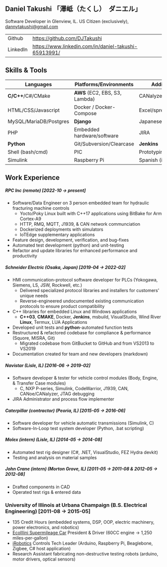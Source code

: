 <link rel="stylesheet" type="text/css" href="takushiResumeStyles.css">

## Daniel Takushi  「澤岻（たくし）　ダニエル」
Software Developer in Glenview, IL.  US Citizen (exclusively), dannytakushi@gmail.com

<table>
      <tr><td>Github</td><td><a href="https://github.com/DJTakushi">https://github.com/DJTakushi</a></td></tr>
      <tr><td>LinkedIn</td><td><a href="https://www.linkedin.com/in/daniel-takushi-65913991/">https://www.linkedin.com/in/daniel-takushi-65913991/</a></td></tr>
</table>

## Skills & Tools
| Languages              | Platforms/Environments        | Additional Tools          |
| ---------------------- | ----------------------------- | ------------------------- |
| __C/C++__/C#/CMake     |__AWS__ (EC2, EBS, S3, Lambda) | CANalyzer/CANoe/CaNape    |
| HTML/CSS/Javascript    |Docker / Docker-Compose        | Excel/spreadsheets        |
| MySQL/MariaDB/Postgres |__Django__                     | Japanese (intermediate)   |
| PHP                    |Embedded hardware/software     | JIRA                      |
| __Python__             |Git/Subversion/Clearcase       | __Jenkins__               |
| Shell (bash/cmd)       |PIC                            | Prototyping and soldering |
| Simulink               |Raspberry Pi                   | Spanish (intermediate)    |

## Work Experience
##### RPC Inc (remote) [2022-10 &rarr; present]
- Software/Data Engineer on 3 person embedded team for hydraulic fracturing machine controls
  - Yocto/Poky Linux built with C++17 applications using BitBake for Arm Cortex-A9
  - HTTP, RMQ, MQTT, J1939, & CAN network communciation
  - Dockerized deployments with simulators
  - IoTEdge supplementary applications
- Feature design, development, verification, and bug-fixes
- Automated test development (python) and unit-testing
- Refactor and update libraries for enhanced performance and productivity

##### Schneider Electric (Osaka, Japan) [2019-04 &rarr; 2022-02]
- HMI communication-protocol software developer for PLCs (Yokogawa, Siemens, LS, JSW, Rockwell, etc.)
  - Delivered specialized protocol libraries and installers for customers' unique needs
  - Reverse-engineered undocumented existing communication protocols to ensure product compatibility
- C++ libraries for embedded Linux and Windows applications
  - __C++03__, __CMAKE__, Docker, __Jenkins__, msbuild, VisualStudio, Wind River __Linux__, Termux, LUA Applications
- Developed unit tests and __python__-automated function tests
- Restructured & refactored codebase for compliance & performance (Squore, MISRA, Git)
  - Migrated codebase from GitBucket to GitHub and from VS2013 to VS2019
- Documentation created for team and new developers (markdown)

##### Navistar (Lisle, IL) [2016-06 &rarr; 2019-02]
- Software developer & tester for vehicle control modules (Body, Engine, & Transfer Case modules)
  - C, NXP P-series, Simulink, CodeWarrior, J1939, CAN, CANoe/CANalyzer, JTAG debugging
- JIRA Administrator and process flow implementer

##### Caterpillar (_contractor_) (Peoria, IL) [2015-05 &rarr; 2016-06]
- Software developer for vehicle automatic transmissions (Simulink, C)
- Software-In-Loop test system developer (Python, .bat scripting)

##### Molex (_intern_) (Lisle, IL) [2014-05 &rarr; 2014-08]
- Automated test rig designer (C#, .NET, VisualStudio, FEZ Hydra devkit)
- Testing and analysis on material samples

##### John Crane (_intern_) (Morton Grove, IL)  [2011-05 &rarr; 2011-08 & 2012-05 &rarr; 2012-08]
- Drafted components in CAD
- Operated test rigs & entered data

### University of Illinois at Urbana Champaign (B.S. Electrical Engineering) [2011-08 &rarr; 2015-05]
- 135 Credit Hours (embedded systems, DSP, OOP, electric machinery, power electronics, and robotics)
- [EcoIllini Supermileage Car](https://ecoillini.illinois.edu/) President & Driver (60CC engine &rarr; 1,250 miles-per-gallon)
- [iRobotics](https://irobotics.illinois.edu/) Controls Tech Leader (Arduino, Raspberry Pi, Beaglebone, Zigbee, C# host application)
- Research Assistant fabricating non-destructive testing robots (arduino, motor drivers, optical sensors)
